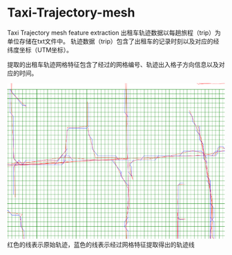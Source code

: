 # Taxi-Trajectory-mesh
Taxi Trajectory mesh feature extraction
出租车轨迹数据以每趟旅程（trip）为单位存储在txt文件中。
轨迹数据（trip）包含了出租车的记录时刻以及对应的经纬度坐标（UTM坐标）。

提取的出租车轨迹网格特征包含了经过的网格编号、轨迹出入格子方向信息以及对应的时间。


![image](https://github.com/Dukering/Taxi-Trajectory-mesh/blob/master/part_show.PNG)
红色的线表示原始轨迹，蓝色的线表示经过网格特征提取得出的轨迹线
